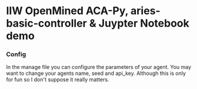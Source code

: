 # IIW OpenMined ACA-Py, aries-basic-controller & Juypter Notebook demo


### Config

In the manage file you can configure the parameters of your agent. You may want to change your agents name, seed and api_key. Although this is only for fun so I don't suppose it really matters.
